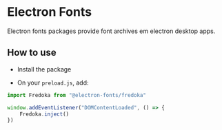 # Electron Fonts

Electron fonts packages provide font archives em electron desktop apps.

## How to use

* Install the package

* On your `preload.js`, add:

```ts
import Fredoka from "@electron-fonts/fredoka"

window.addEventListener("DOMContentLoaded", () => {
    Fredoka.inject()
})
```